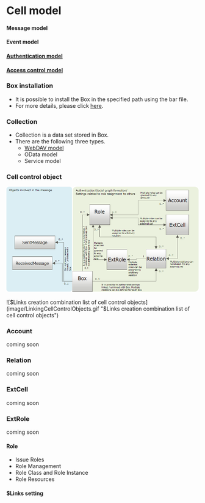 # Cell model  

#### Message model  

#### Event model  

#### [Authentication model](./003_Auth.md)  

#### [Access control model](./002_Access_Control.md)  



### Box installation  

* It is possible to install the Box in the specified path using the bar file.
* For more details, please click <a href="./006_Box_install.md">here</a>.

### Collection  

* Collection is a data set stored in Box.
* There are the following three types.  
    * <a href="./007_WebDAV_model.html">WebDAV model</a>
    * OData model
    * Service model

### Cell control object
![Cell control object E-R diagram](image/cell_ctrl_obj.png "Cell control object E-R diagram")

![$Links creation combination list of cell control objects](image/LinkingCellControlObjects.gif "$Links creation combination list of cell control objects")

### Account
coming soon

### Relation
coming soon

### ExtCell
coming soon

### ExtRole
coming soon

#### Role 

* Issue Roles
* Role Management
* Role Class and Role Instance
* Role Resources

#### $Links setting  
